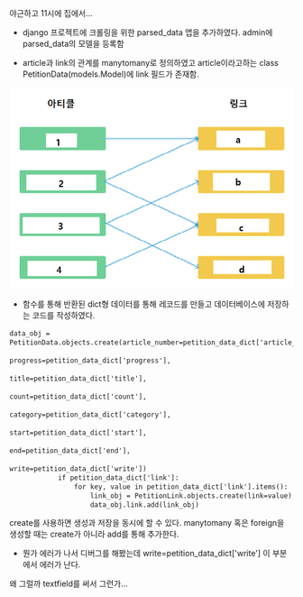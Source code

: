 야근하고 11시에 집에서...

- django 프로젝트에 크롤링을 위한 parsed_data 앱을 추가하였다. admin에 parsed_data의 모델을 등록함

- article과 link의 관계를 manytomany로 정의하였고 article이라고하는 class PetitionData(models.Model)에 link 필드가 존재함.

![manytomany](/manytomany.png)

- 함수를 통해 반환된 dict형 데이터를 통해 레코드를 만들고 데이터베이스에 저장하는 코드를 작성하였다.

```
data_obj = PetitionData.objects.create(article_number=petition_data_dict['article_number'],
                                                   progress=petition_data_dict['progress'],
                                                   title=petition_data_dict['title'],
                                                   count=petition_data_dict['count'],
                                                   category=petition_data_dict['category'],
                                                   start=petition_data_dict['start'],
                                                   end=petition_data_dict['end'],
                                                   write=petition_data_dict['write'])
            if petition_data_dict['link']:
                for key, value in petition_data_dict['link'].items():
                    link_obj = PetitionLink.objects.create(link=value)
                    data_obj.link.add(link_obj)
```
create를 사용하면 생성과 저장을 동시에 할 수 있다.
manytomany 혹은 foreign을 생성할 때는 create가 아니라 add를 통해 추가한다.

- 뭔가 에러가 나서 디버그를 해봤는데 write=petition_data_dict['write'] 이 부분에서 에러가 난다.

왜 그럴까 textfield를 써서 그런가...
